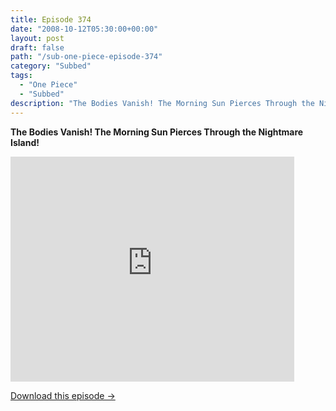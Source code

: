 ```yaml
---
title: Episode 374
date: "2008-10-12T05:30:00+00:00"
layout: post
draft: false
path: "/sub-one-piece-episode-374"
category: "Subbed"
tags:
  - "One Piece"
  - "Subbed"
description: "The Bodies Vanish! The Morning Sun Pierces Through the Nightmare Island!"
---
```


**The Bodies Vanish! The Morning Sun Pierces Through the Nightmare Island!**

<iframe width="640" height="360" src="https://www.rapidvideo.com/e/FXV0TPU48I" frameborder="0" marginwidth=0 marginheight=0 scrolling=no allowfullscreen style="max-width:90%;"></iframe>

<a href="http://ouo.io/qs/eCodkFEQ?s=https://www.rapidvideo.com/d/FXV0TPU48I" class="styled_a">Download this episode →</a>

